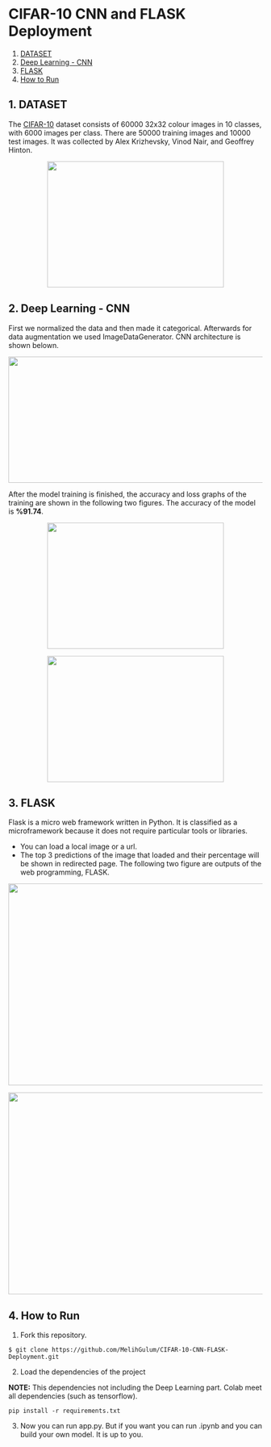 # CIFAR-10 CNN and FLASK Deployment

1. [ DATASET ](#DATASET)
2. [ Deep Learning - CNN ](#DeepLearning-CNN)
3. [ FLASK ](#FLASK)
4. [ How to Run ](#HowtoRun)

<a name="DATASET"></a>
## 1. DATASET
The [CIFAR-10](https://www.cs.toronto.edu/~kriz/cifar.html) dataset consists of 60000 32x32 colour images in 10 classes, with 6000 images per class. There are 50000 training images and 10000 test images. It was collected by Alex Krizhevsky, Vinod Nair, and Geoffrey Hinton.

<p align="center">
<img src="https://user-images.githubusercontent.com/81585804/176235421-94e66358-a64d-4de9-b30f-67057755cf70.png" width="350" height="250">
</p>

<a name="DeepLearning-CNN"></a>
## 2. Deep Learning - CNN 
First we normalized the data and then made it categorical. Afterwards for data augmentation we used ImageDataGenerator. CNN architecture is shown belown.

<p align="center">
<img src="https://user-images.githubusercontent.com/81585804/176241200-1da85e69-edef-4029-9253-a7d45e21f99d.png" width="800" height="250">
</p>

After the model training is finished, the accuracy and loss graphs of the training are shown in the following two figures. The accuracy of the model is **%91.74**.
<p align="center">
<img src="https://user-images.githubusercontent.com/81585804/176241918-49af7597-30bb-4e0c-83b9-ded38d1c9f45.png" width="350" height="250">
</p>

<p align="center">
<img src="https://user-images.githubusercontent.com/81585804/176242139-eac5db1e-cce6-4c0f-9fff-3537bc6cc704.png" width="350" height="250">
</p>

<a name="FLASK"></a>
## 3. FLASK
Flask is a micro web framework written in Python. It is classified as a microframework because it does not require particular tools or libraries. 
* You can load a local image or a url.
* The top 3 predictions of the image that loaded and their percentage will be shown in redirected page.
The following two figure are outputs of the web programming, FLASK.

<p align="center">
<img src="https://user-images.githubusercontent.com/81585804/176243667-85bc3c1c-9428-4729-93d9-d26167256ddc.png" width="600" height="400">
</p>

<p align="center">
<img src="https://user-images.githubusercontent.com/81585804/176243750-8bf26887-b475-4af9-a631-fc29575535ed.png" width="600" height="400">
</p>

<a name="HowtoRun"></a>
## 4. How to Run


1. Fork this repository.
 ```console
$ git clone https://github.com/MelihGulum/CIFAR-10-CNN-FLASK-Deployment.git

```

2. Load the dependencies of the project

**NOTE:** This dependencies not including the Deep Learning part. Colab meet all dependencies (such as tensorflow).

 ```console
pip install -r requirements.txt
```

3. Now you can run app.py. But if you want you can run .ipynb and you can build your own model. It is up to you. 
